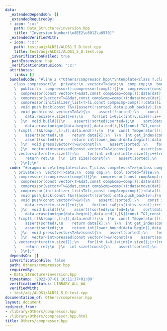 ```yaml
---
data:
  _extendedDependsOn: []
  _extendedRequiredBy:
  - icon: ':x:'
    path: Data_Structure/inversion.hpp
    title: "Inversion Number(\u8EE2\u5012\u6570)"
  _extendedVerifiedWith:
  - icon: ':x:'
    path: test/aoj/ALDS1/ALDS1_5_D.test.cpp
    title: test/aoj/ALDS1/ALDS1_5_D.test.cpp
  _isVerificationFailed: true
  _pathExtension: hpp
  _verificationStatusIcon: ':x:'
  attributes:
    links: []
  bundledCode: "#line 2 \"Others/compressor.hpp\"\ntemplate<class T,class comp=less<T>>\n\
    class compressor{\n  private:\n  vector<T>data;\n  comp cmp;\n  bool sorted=false;\n\
    \  public:\n  compressor():compressor(comp()){}\n  compressor(const comp&cmp):cmp(cmp){}\n\
    \  compressor(const vector<T>&dat,const comp&cmp=comp()):data(dat),cmp(cmp){}\n\
    \  compressor(vector<T>&&dat,const comp&cmp=comp()):data(move(dat)),cmp(cmp){}\n\
    \  compressor(initializer_list<T>li,const comp&cmp=comp()):data(li.begin(),li.end()),cmp(cmp){}\n\
    \  void push_back(const T&v){assert(!sorted);data.push_back(v);}\n  void push_back(T&&v){assert(!sorted);data.push_back(move(v));}\n\
    \  void push(const vector<T>&v){\n    assert(!sorted);\n    const int n=data.size();\n\
    \    data.resize(v.size()+n);\n    for(int i=0;i<(int)v.size();i++)data[i+n]=v[i];\n\
    \  }\n  void build(){\n    assert(!sorted);sorted=1;\n    sort(data.begin(),data.end(),cmp);\n\
    \    data.erase(unique(data.begin(),data.end(),[&](const T&l,const T&r)->bool{return\
    \ !cmp(l,r)&&!cmp(r,l);}),data.end());\n  }\n  const T&operator[](int k)const&{\n\
    \    assert(sorted);\n    return data[k];\n  }\n  int get_index(const T&v)const{\n\
    \    assert(sorted);\n    return int(lower_bound(data.begin(),data.end(),v,cmp)-data.begin());\n\
    \  }\n  void press(vector<T>&v)const{\n    assert(sorted);\n    for(auto&&i:v)i=get_index(i);\n\
    \  }\n  vector<int>pressed(const vector<T>&v)const{\n    assert(sorted);\n   \
    \ vector<int>ret(v.size());\n    for(int i=0;i<(int)v.size();i++)ret[i]=get_index(v[i]);\n\
    \    return ret;\n  }\n  int size()const{\n    assert(sorted);\n    return data.size();\n\
    \  }\n};\n"
  code: "#pragma once\ntemplate<class T,class comp=less<T>>\nclass compressor{\n \
    \ private:\n  vector<T>data;\n  comp cmp;\n  bool sorted=false;\n  public:\n \
    \ compressor():compressor(comp()){}\n  compressor(const comp&cmp):cmp(cmp){}\n\
    \  compressor(const vector<T>&dat,const comp&cmp=comp()):data(dat),cmp(cmp){}\n\
    \  compressor(vector<T>&&dat,const comp&cmp=comp()):data(move(dat)),cmp(cmp){}\n\
    \  compressor(initializer_list<T>li,const comp&cmp=comp()):data(li.begin(),li.end()),cmp(cmp){}\n\
    \  void push_back(const T&v){assert(!sorted);data.push_back(v);}\n  void push_back(T&&v){assert(!sorted);data.push_back(move(v));}\n\
    \  void push(const vector<T>&v){\n    assert(!sorted);\n    const int n=data.size();\n\
    \    data.resize(v.size()+n);\n    for(int i=0;i<(int)v.size();i++)data[i+n]=v[i];\n\
    \  }\n  void build(){\n    assert(!sorted);sorted=1;\n    sort(data.begin(),data.end(),cmp);\n\
    \    data.erase(unique(data.begin(),data.end(),[&](const T&l,const T&r)->bool{return\
    \ !cmp(l,r)&&!cmp(r,l);}),data.end());\n  }\n  const T&operator[](int k)const&{\n\
    \    assert(sorted);\n    return data[k];\n  }\n  int get_index(const T&v)const{\n\
    \    assert(sorted);\n    return int(lower_bound(data.begin(),data.end(),v,cmp)-data.begin());\n\
    \  }\n  void press(vector<T>&v)const{\n    assert(sorted);\n    for(auto&&i:v)i=get_index(i);\n\
    \  }\n  vector<int>pressed(const vector<T>&v)const{\n    assert(sorted);\n   \
    \ vector<int>ret(v.size());\n    for(int i=0;i<(int)v.size();i++)ret[i]=get_index(v[i]);\n\
    \    return ret;\n  }\n  int size()const{\n    assert(sorted);\n    return data.size();\n\
    \  }\n};"
  dependsOn: []
  isVerificationFile: false
  path: Others/compressor.hpp
  requiredBy:
  - Data_Structure/inversion.hpp
  timestamp: '2022-07-01 16:11:37+01:00'
  verificationStatus: LIBRARY_ALL_WA
  verifiedWith:
  - test/aoj/ALDS1/ALDS1_5_D.test.cpp
documentation_of: Others/compressor.hpp
layout: document
redirect_from:
- /library/Others/compressor.hpp
- /library/Others/compressor.hpp.html
title: Others/compressor.hpp
---
```

